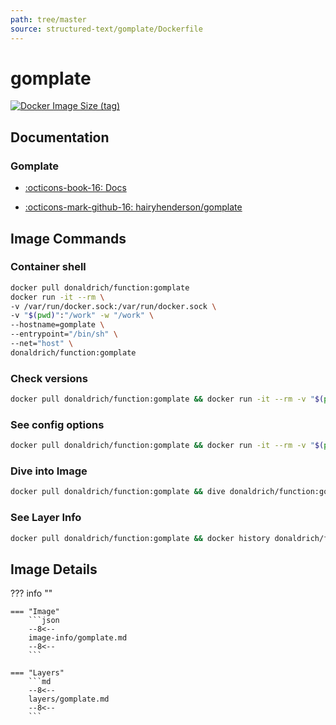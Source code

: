 ```yaml
---
path: tree/master
source: structured-text/gomplate/Dockerfile
---
```


# gomplate

[![Docker Image Size (tag)](https://img.shields.io/docker/image-size/donaldrich/function/gomplate?color=blue&label=donaldrich/function:gomplate&logo=docker&style=flat-square)](https://hub.docker.com/r/donaldrich/function/gomplate)

## Documentation

### Gomplate

- [:octicons-book-16: Docs](https://docs.gomplate.ca)

- [:octicons-mark-github-16: hairyhenderson/gomplate](https://github.com/hairyhenderson/gomplate)

## Image Commands

### Container shell

```sh
docker pull donaldrich/function:gomplate
docker run -it --rm \
-v /var/run/docker.sock:/var/run/docker.sock \
-v "$(pwd)":"/work" -w "/work" \
--hostname=gomplate \
--entrypoint="/bin/sh" \
--net="host" \
donaldrich/function:gomplate
```

### Check versions

```sh
docker pull donaldrich/function:gomplate && docker run -it --rm -v "$(pwd):/data" -w "/data" donaldrich/function:gomplate validate
```

### See config options

```sh
docker pull donaldrich/function:gomplate && docker run -it --rm -v "$(pwd):/data" -w "/data" donaldrich/function:gomplate help
```

### Dive into Image

```sh
docker pull donaldrich/function:gomplate && dive donaldrich/function:gomplate
```

### See Layer Info

```sh
docker pull donaldrich/function:gomplate && docker history donaldrich/function:gomplate
```

## Image Details

??? info ""

    === "Image"
        ```json
        --8<--
        image-info/gomplate.md
        --8<--
        ```

    === "Layers"
        ```md
        --8<--
        layers/gomplate.md
        --8<--
        ```

